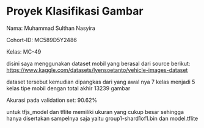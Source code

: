 # Proyek Klasifikasi Gambar

Nama: Muhammad Sulthan Nasyira

Cohort-ID: MC589D5Y2486

Kelas: MC-49

disini saya menggunakan dataset mobil yang berasal dari source berikut: https://www.kaggle.com/datasets/lyensoetanto/vehicle-images-dataset 

dataset tersebut kemudian dipangkas dari yang awal nya 7 kelas menjadi 5 kelas tipe mobil dengan total akhir 13239 gambar

Akurasi pada validation set: 90.62%

untuk tfjs_model dan tflite memiliki ukuran yang cukup besar sehingga hanya disertakan sampelnya saja yaitu group1-shard1of1.bin dan model.tflite





